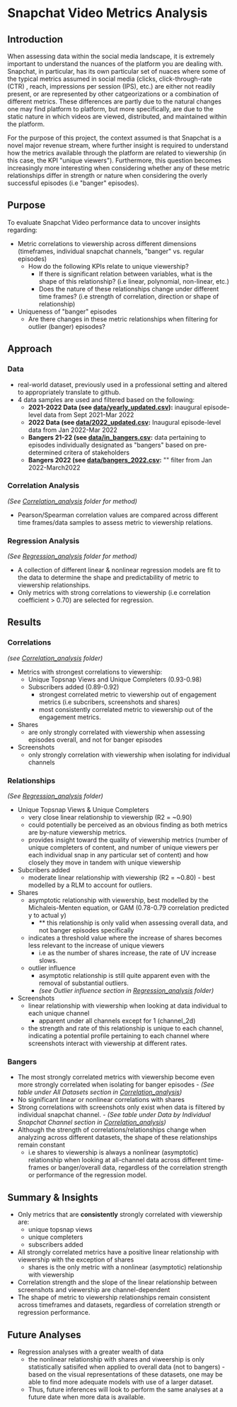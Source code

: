 # Snapchat Video Metrics Analysis

## Introduction 
When assessing data within the social media landscape, it is extremely important to understand the nuances of the platform you are dealing with. Snapchat, in particular, has its own particular set of nuaces where some of the typical metrics assumed in social media (clicks, click-through-rate (CTR) , reach, impressions per session (IPS), etc.) are either not readily present, or are represented by other catgeorizations or a combination of different metrics. These differences are partly due to the natural changes one may find platform to platform, but more specifically, are due to the static nature in which videos are viewed, distributed, and maintained within the platform. 

For the purpose of this project, the context assumed is that Snapchat is a novel major revenue stream, where further insight is required to understand how the metrics available through the platform are related to viewership (in this case, the KPI "unique viewers"). Furthermore, this question becomes increasingly more interesting when considering whether any of these metric relationships differ in strength or nature when considering the overly successful episodes (i.e "banger" episodes).

## Purpose 
To evaluate Snapchat Video performance data to uncover insights regarding:
-  Metric correlations to viewership across different dimensions (timeframes, individual snapchat channels, "banger" vs. regular episodes)
    -  How do the following KPIs relate to unique viewership?
        - If there is significant relation between variables, what is the shape of this relationship? (i.e linear, polynomial, non-linear, etc.)
        - Does the nature of these relationships change under different time frames? (i.e strength of correlation, direction or shape of relationship)
-  Uniqueness of "banger" episodes 
    -  Are there changes in these metric relationships when filtering for outlier (banger) episodes?

## Approach 
### Data
- real-world dataset, previously used in a professional setting and altered to appropriately translate to github.
- 4 data samples are used and filtered based on the following:
    - **2021-2022 Data (see [data/yearly_updated.csv](https://github.com/a-memme/snapchat_correlation_analysis/blob/main/data/yearly_updated.csv)):** inaugural episode-level data from Sept 2021-Mar 2022
    - **2022 Data (see [data/2022_updated.csv](https://github.com/a-memme/snapchat_correlation_analysis/blob/main/data/2022_updated.csv):** Inaugural episode-level data from Jan 2022-Mar 2022
    - **Bangers 21-22 (see [data/in_bangers.csv](https://github.com/a-memme/snapchat_correlation_analysis/blob/main/data/in_bangers.csv):** data pertaining to episodes individually designated as "bangers" based on pre-determined critera of stakeholders
    - **Bangers 2022 (see [data/bangers_2022.csv](https://github.com/a-memme/snapchat_correlation_analysis/blob/main/data/bangers_2022.csv):** "" filter from Jan 2022-March2022 

### Correlation Analysis
*(See [Correlation_analysis](https://github.com/a-memme/snapchat_correlation_analysis/tree/main/Correlation_analysis) folder for method)*
- Pearson/Spearman correlation values are compared across different time frames/data samples to assess metric to viewership relations.

### Regression Analysis
*(See [Regression_analysis](https://github.com/a-memme/snapchat_correlation_analysis/tree/main/Regression_analysis) folder for method)*
- A collection of different linear & nonlinear regression models are fit to the data to determine the shape and predictability of metric to viewership relationships. 
- Only metrics with strong correlations to viewership (i.e correlation coefficient > 0.70) are selected for regression.

## Results

### Correlations 
*(see [Correlation_analysis](https://github.com/a-memme/snapchat_correlation_analysis/tree/main/Correlation_analysis) folder)*
- Metrics with strongest correlations to viewership:
    - Unique Topsnap Views and Unique Completers (0.93-0.98)
    - Subscribers added (0.89-0.92)
        - strongest correlated metric to viewership out of engagement metrics (i.e subcribers, screenshots and shares)
        - most consistently correlated metric to viewership out of the engagement metrics.  
- Shares 
    - are only strongly correlated with viewership when assessing episodes overall, and not for banger episodes 
- Screenshots 
    - only strongly correlation with viewership when isolating for individual channels

### Relationships 
*(See [Regression_analysis](https://github.com/a-memme/snapchat_correlation_analysis/tree/main/Regression_analysis) folder)*
- Unique Topsnap Views & Unique Completers 
    - very close linear relationship to viewership (R2 = ~0.90)
    - could potentially be perceived as an obvious finding as both metrics are by-nature viewership metrics. 
    - provides insight toward the quality of viewership metrics (number of unique completers of content, and number of unique viewers per each individual snap in any particular set of content) and how closely they move in tandem with unique viewership
- Subcribers added 
    - moderate linear relationship with viewership (R2 = ~0.80) - best modelled by a RLM to account for outliers.
- Shares 
    - asymptotic relationship with viewership, best modelled by the Michaleis-Menten equation, or GAM (0.78-0.79 correlation predicted y to actual y)
        - ** this relationship is only valid when assessing overall data, and not banger episodes specifically 
    - indicates a threshold value where the increase of shares becomes less relevant to the increase of unique viewers 
        - i.e as the number of shares increase, the rate of UV increase slows. 
    - outlier influence 
        - asymptotic relationship is still quite apparent even with the removal of substantial outliers. 
        - *(see Outlier influence section in [Regression_analysis](https://github.com/a-memme/snapchat_correlation_analysis/tree/main/Regression_analysis) folder)* 
- Screenshots 
    - linear relationship with viewership when looking at data individual to each unique channel 
        - apparent under all channels except for 1 (channel_2d)
    - the strength and rate of this relationship is unique to each channel, indicating a potential profile pertaining to each channel where screenshots interact with viewership at different rates. 

### Bangers 
- The most strongly correlated metrics with viewership become even more strongly correlated when isolating for banger episodes 
        -  *(See table under All Datasets section in [Correlation_analysis](https://github.com/a-memme/snapchat_correlation_analysis/tree/main/Correlation_analysis))*
- No significant linear or nonlinear correlations with shares
- Strong correlations with screenshots only exist when data is filtered by individual snapchat channel. 
        - *(See table under Data by Individual Snapchat Channel section in [Correlation_analysis](https://github.com/a-memme/snapchat_correlation_analysis/tree/main/Correlation_analysis))*
- Although the strength of correlations/relationships change when analyzing across different datasets, the shape of these relationships remain constant 
    - i.e shares to viewership is always a nonlinear (asymptotic) relationship when looking at all-channel data across different time-frames or banger/overall data, regardless of the correlation strength or performance of the regression model.

## Summary & Insights
- Only metrics that are **consistently** strongly correlated with viewership are:
    - unique topsnap views 
    - unique completers 
    - subscribers added 
- All strongly correlated metrics have a positive linear relationship with viewership with the exception of shares
    - shares is the only metric with a nonlinear (asymptotic) relationship with viewership 
- Correlation strength and the slope of the linear relationship between screenshots and viewership are channel-dependent 
- The shape of metric to viewership relationships remain consistent across timeframes and datasets, regardless of correlation strength or regression performance.

## Future Analyses 
- Regression analyses with a greater wealth of data 
    - the nonlinear relationship with shares and viweership is only statistically satisifed when applied to overall data (not to bangers) - based on the visual representations of these datasets, one may be able to find more adequate models with use of a larger dataset. 
    - Thus, future inferences will look to perform  the same analyses at a future date when more data is available. 
